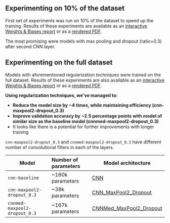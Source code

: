 ## Experimenting on 10% of the dataset
First set of experiments was run on 10% of the dataset to speed up the training. Results of these experiments are available as an [interactive Weights & Biases report](https://api.wandb.ai/links/alebojd/qguswr45) or as a [rendered PDF](results_10perc.pdf).

The most promising were models with max pooling and dropout (ratio=0.3) after second CNN layer.

## Experimenting on the full dataset
Models with aforementioned regularization techniques were trained on the full dataset. Results of these experiments are also available as an [interactive Weights & Biases report](https://api.wandb.ai/links/alebojd/tmxrtnjz) or as a [rendered PDF](results_full.pdf). 

**Using regularization techniques, we've managed to:**
- **Reduce the model size by ~4 times, while maintaining efficiency (cnn-maxpool2-dropout_0.3)**
- **Improve validation accuracy by ~2.5 percentage points with model of similar size as the baseline model (cnnmed-maxpool2-dropout_0.3)**
- It looks like there is a potential for further improvements with longer training

`cnn-maxpool2-dropout_0.3` and `cnnmed-maxpool2-dropout_0.3` have different number of convolutional filters in each of the layers.

| Model                         | Number of parameters | Model architecture                                                                                                        |
| ----------------------------- | :------------------- | ------------------------------------------------------------------------------------------------------------------------- |
| `cnn-baseline`                | ~160k parameters     | [CNN](https://github.com/abojda/deepdrive_course/blob/main/deepdrive_course/quickdraw/models.py#L26)                      |
| `cnn-maxpool2-dropout_0.3`    | ~38k parameters      | [CNN_MaxPool2_Dropout](https://github.com/abojda/deepdrive_course/blob/main/deepdrive_course/quickdraw/models.py#L217)    |
| `cnnmed-maxpool2-dropout_0.3` | ~167k parameters     | [CNNMed_MaxPool2_Dropout](https://github.com/abojda/deepdrive_course/blob/main/deepdrive_course/quickdraw/models.py#L261) |
